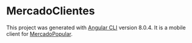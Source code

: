 # MercadoClientes

This project was generated with [Angular CLI](https://github.com/angular/angular-cli) version 8.0.4. It is a mobile client for [MercadoPopular](https://economiapopular.larioja.gob.ar/mercado-popular/proveedores). 
